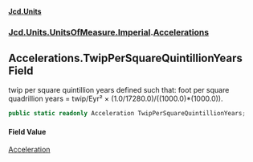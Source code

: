 #### [Jcd.Units](index.md 'index')
### [Jcd.Units.UnitsOfMeasure.Imperial](Jcd.Units.UnitsOfMeasure.Imperial.md 'Jcd.Units.UnitsOfMeasure.Imperial').[Accelerations](Accelerations.md 'Jcd.Units.UnitsOfMeasure.Imperial.Accelerations')

## Accelerations.TwipPerSquareQuintillionYears Field

twip per square quintillion years defined such that: foot per square quadrillion years = twip/Eyr² × (1.0/17280.0)/((1000.0)*(1000.0)).

```csharp
public static readonly Acceleration TwipPerSquareQuintillionYears;
```

#### Field Value
[Acceleration](Acceleration.md 'Jcd.Units.UnitTypes.Acceleration')